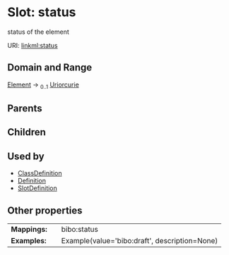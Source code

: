 
# Slot: status


status of the element

URI: [linkml:status](https://w3id.org/linkml/status)


## Domain and Range

[Element](Element.md) &#8594;  <sub>0..1</sub> [Uriorcurie](types/Uriorcurie.md)

## Parents


## Children


## Used by

 * [ClassDefinition](ClassDefinition.md)
 * [Definition](Definition.md)
 * [SlotDefinition](SlotDefinition.md)

## Other properties

|  |  |  |
| --- | --- | --- |
| **Mappings:** | | bibo:status |
| **Examples:** | | Example(value='bibo:draft', description=None) |

